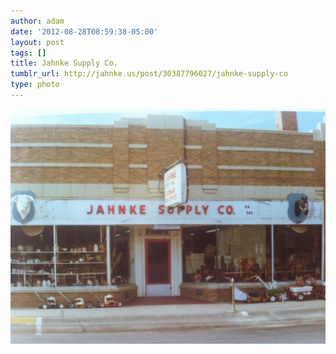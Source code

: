 ```yaml
---
author: adam
date: '2012-08-28T08:59:38-05:00'
layout: post
tags: []
title: Jahnke Supply Co.
tumblr_url: http://jahnke.us/post/30387796027/jahnke-supply-co
type: photo
---
```


![](/media/tumblr_m9h0beibbN1qga9s2o1_1280.jpg)
